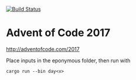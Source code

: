 [![Build Status](https://travis-ci.org/enizor/advent-of-code.svg?branch=master)](https://travis-ci.org/enizor/advent-of-code)

# Advent of Code 2017

http://adventofcode.com/2017

Place inputs in the eponymous folder, then run with

`cargo run --bin day<x>`
